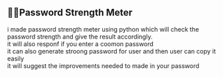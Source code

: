 <h2>🔐🔑Password Strength Meter</h2>
i made password strength meter using python which will check the password strength and give the result accordingly.
<br>
it will also responf if you enter a coomon password
<br>
it can also generate stroong password for user and then user can copy it easily
<br>
it will suggest the improvements needed to made in your password